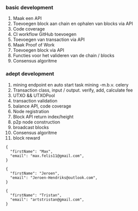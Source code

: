 ### basic development
1. Maak een API
2. Toevoegen block aan chain en ophalen van blocks via API
3. Code coverage
4. CI workflow GitHub toevoegen
5. Toevoegen van transaction via API
6. Maak Proof of Work
7. Toevoegen block via API
8. Functies voor het valideren van de chain / blocks
9. Consensus algoritme 

### adept development
1. mining endpoint en auto start task mining -m.b.v. celery
2. Transaction class, input / output. verify, add, calculate fee
3. UTXO && UTXOPool
4. transaction validation
5. balance API, code coverage
6. Node registration
7. Block API return index/height
8. p2p node construction
9. broadcast blocks
10. Consensus algoritme 
11. block reward


```
{
  "firstName": "Max",
  "email": "max.felis11@gmail.com",
}
```
```
{
  "firstName": "Jeroen",
  "email": "Jeroen-Hendriks@outlook.com",
}
```
```
{
  "firstName": "Tristan",
  "email": "artstristan@gmail.com",
}
```
